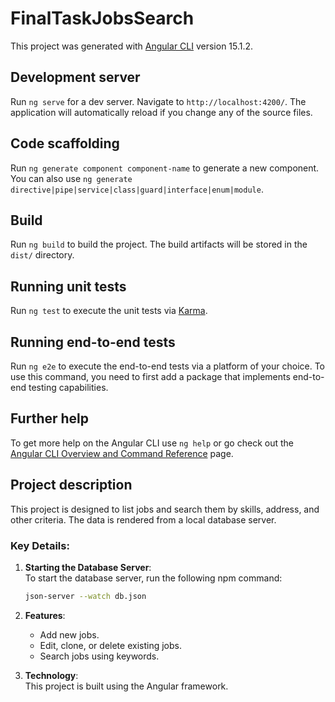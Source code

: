 # FinalTaskJobsSearch

This project was generated with [Angular CLI](https://github.com/angular/angular-cli) version 15.1.2.

## Development server

Run `ng serve` for a dev server. Navigate to `http://localhost:4200/`. The application will automatically reload if you change any of the source files.

## Code scaffolding

Run `ng generate component component-name` to generate a new component. You can also use `ng generate directive|pipe|service|class|guard|interface|enum|module`.

## Build

Run `ng build` to build the project. The build artifacts will be stored in the `dist/` directory.

## Running unit tests

Run `ng test` to execute the unit tests via [Karma](https://karma-runner.github.io).

## Running end-to-end tests

Run `ng e2e` to execute the end-to-end tests via a platform of your choice. To use this command, you need to first add a package that implements end-to-end testing capabilities.

## Further help

To get more help on the Angular CLI use `ng help` or go check out the [Angular CLI Overview and Command Reference](https://angular.io/cli) page.

## Project description

This project is designed to list jobs and search them by skills, address, and other criteria. The data is rendered from a local database server.  

### Key Details:
1. **Starting the Database Server**:  
   To start the database server, run the following npm command:  
   ```bash
   json-server --watch db.json
   ```

2. **Features**:  
   - Add new jobs.  
   - Edit, clone, or delete existing jobs.  
   - Search jobs using keywords.  

3. **Technology**:  
   This project is built using the Angular framework.  
